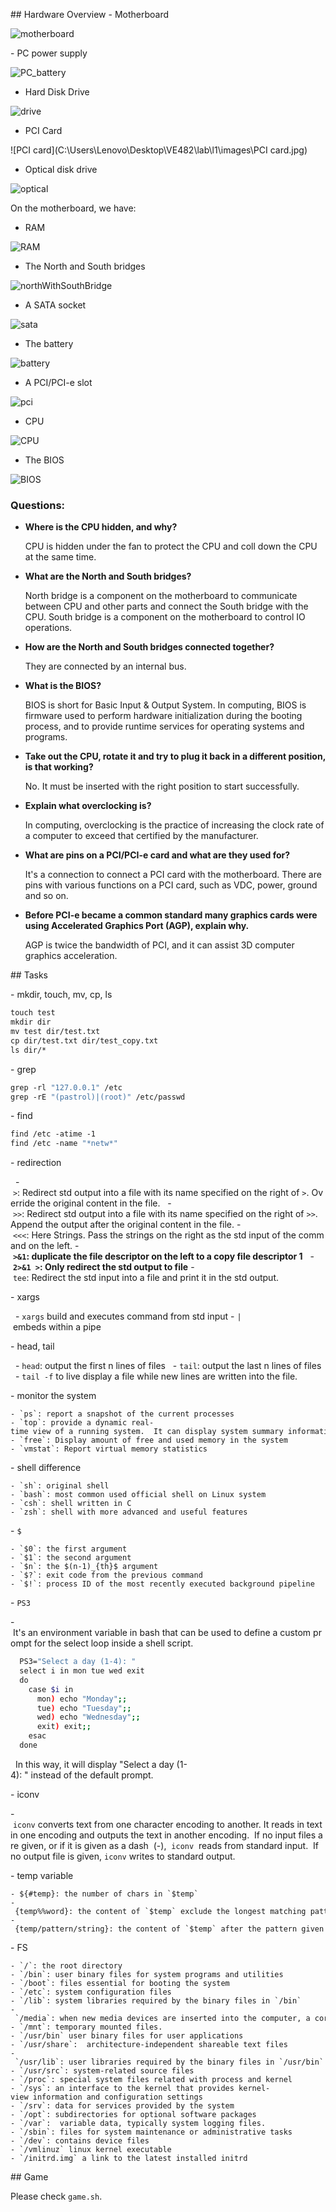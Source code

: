 ## Hardware Overview
- Motherboard

![motherboard](C:\Users\Lenovo\Desktop\VE482\lab\l1\images\motherboard.jpg)

- PC power supply

![PC_battery](C:\Users\Lenovo\Desktop\VE482\lab\l1\images\PC_battery.jpg)

- Hard Disk Drive

![drive](C:\Users\Lenovo\Desktop\VE482\lab\l1\images\drive.jpg)

- PCI Card

![PCI card](C:\Users\Lenovo\Desktop\VE482\lab\l1\images\PCI card.jpg)

- Optical disk drive

![optical](C:\Users\Lenovo\Desktop\VE482\lab\l1\images\optical.jpg)



On the motherboard, we have:

- RAM

![RAM](C:\Users\Lenovo\Desktop\VE482\lab\l1\images\RAM.jpg)

- The North and South bridges

![northWithSouthBridge](C:\Users\Lenovo\Desktop\VE482\lab\l1\images\northWithSouthBridge.jpg)

- A SATA socket

![sata](C:\Users\Lenovo\Desktop\VE482\lab\l1\images\sata.jpg)

- The battery

![battery](C:\Users\Lenovo\Desktop\VE482\lab\l1\images\battery.jpg)

- A PCI/PCI-e slot

![pci](C:\Users\Lenovo\Desktop\VE482\lab\l1\images\pci.jpg)

- CPU

![CPU](C:\Users\Lenovo\Desktop\VE482\lab\l1\images\CPU.png)

- The BIOS

![BIOS](C:\Users\Lenovo\Desktop\VE482\lab\l1\images\BIOS.jpg)

### Questions:

- **Where is the CPU hidden, and why?**

  CPU is hidden under the fan to protect the CPU and coll down the CPU at the same time.

- **What are the North and South bridges?**

  North bridge is a component on the motherboard to communicate between CPU and other parts and connect the South bridge with the CPU. South bridge is a component on the motherboard to control IO operations. 

- **How are the North and South bridges connected together?**

  They are connected by an internal bus.

- **What is the BIOS?**

  BIOS is short for Basic Input & Output System. In computing, BIOS is firmware used to perform hardware initialization during the booting process, and to provide runtime services for operating systems and programs.

- **Take out the CPU, rotate it and try to plug it back in a different position, is that working?**

  No. It must be inserted with the right position to start successfully.

- **Explain what overclocking is?**

  In computing, overclocking is the practice of increasing the clock rate of a computer to exceed that certified by the manufacturer.

- **What are pins on a PCI/PCI-e card and what are they used for?**

  It's a connection to connect a PCI card with the motherboard. There are pins with various functions on a PCI card, such as VDC, power, ground and so on.

- **Before PCI-e became a common standard many graphics cards were using Accelerated Graphics Port (AGP), explain why.**

  AGP is twice the bandwidth of PCI, and it can assist 3D computer graphics acceleration.


## Tasks


- mkdir, touch, mv, cp, ls


```bash
touch test
mkdir dir
mv test dir/test.txt
cp dir/test.txt dir/test_copy.txt
ls dir/*
```


- grep


```bash
grep -rl "127.0.0.1" /etc
grep -rE "(pastrol)|(root)" /etc/passwd
```


- find


```bash
find /etc -atime -1
find /etc -name "*netw*"
```


- redirection

    - `>`: Redirect std output into a file with its name specified on the right of `>`. Override the original content in the file.
      - `>>`: Redirect std output into a file with its name specified on the right of `>>`. Append the output after the original content in the file.
    - `<<<`: Here Strings. Pass the strings on the right as the std input of the command on the left.
      - **`>&1`: duplicate the file descriptor on the left to a copy file descriptor 1**
      - **`2>&1 >`: Only redirect the std output to file**
    - `tee`: Redirect the std input into a file and print it in the std output.

- xargs

    - `xargs` build and executes command from std input
    - `|` embeds within a pipe

- head, tail

    - `head`: output the first n lines of files
      - `tail`: output the last n lines of files
          - `tail -f` to live display a file while new lines are written into the file.


- monitor the system


    - `ps`: report a snapshot of the current processes
    - `top`: provide a dynamic real-time view of a running system.  It can display system summary information as well as a list of processes or  threads  currently being managed by the Linux kernel.
    - `free`: Display amount of free and used memory in the system
    - `vmstat`: Report virtual memory statistics

  - shell difference

    - `sh`: original shell
    - `bash`: most common used official shell on Linux system
    - `csh`: shell written in C
    - `zsh`: shell with more advanced and useful features


- `$`


    - `$0`: the first argument
    - `$1`: the second argument
    - `$n`: the $(n-1)_{th}$ argument
    - `$?`: exit code from the previous command
    - `$!`: process ID of the most recently executed background pipeline


- `PS3`

  - It's an environment variable in bash that can be used to define a custom prompt for the select loop inside a shell script.
  
  ```bash
    PS3="Select a day (1-4): "
    select i in mon tue wed exit
    do
      case $i in
        mon) echo "Monday";;
        tue) echo "Tuesday";;
        wed) echo "Wednesday";;
        exit) exit;;
      esac
    done
  ```

  In this way, it will display "Select a day (1-4): " instead of the default prompt.


- iconv

  - `iconv` converts text from one character encoding to another. It reads in text in one encoding and outputs the text in another encoding.  If no input files are given, or if it is given as a dash  (-),  `iconv`  reads from standard input.  If no output file is given, `iconv` writes to standard output.


- temp variable


    - ${#temp}: the number of chars in `$temp`
    - {temp%%word}: the content of `$temp` exclude the longest matching pattern given by `word`
    - {temp/pattern/string}: the content of `$temp` after the pattern given by `pattern` is substituted by the pattern given by `string`


- FS


    - `/`: the root directory
    - `/bin`: user binary files for system programs and utilities
    - `/boot`: files essential for booting the system
    - `/etc`: system configuration files 
    - `/lib`: system libraries required by the binary files in `/bin`
    - `/media`: when new media devices are inserted into the computer, a corresponding directory will be created here with corresponding files in the media
    - `/mnt`: temporary mounted files.
    - `/usr/bin` user binary files for user applications
    - `/usr/share`:  architecture-independent shareable text files
    - `/usr/lib`: user libraries required by the binary files in `/usr/bin`
    - `/usr/src`: system-related source files
    - `/proc`: special system files related with process and kernel
    - `/sys`: an interface to the kernel that provides kernel-view information and configuration settings 
    - `/srv`: data for services provided by the system
    - `/opt`: subdirectories for optional software packages
    - `/var`:  variable data, typically system logging files.
    - `/sbin`: files for system maintenance or administrative tasks
    - `/dev`: contains device files
    - `/vmlinuz` linux kernel executable
    - `/initrd.img` a link to the latest installed initrd


## Game


Please check `game.sh`.